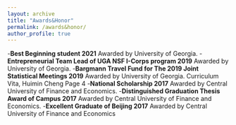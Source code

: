 ```yaml
---
layout: archive
title: "Awards&Honor"
permalink: /awards&honor/
author_profile: true
---
```


-**Best Beginning student 2021**
Awarded by University of Georgia.
-**Entrepreneurial Team Lead of UGA NSF I-Corps program 2019**
Awarded by University of Georgia.
-**Bargmann Travel Fund for The 2019 Joint Statistical Meetings 2019**
Awarded by University of Georgia.
Curriculum Vita, Huimin Cheng Page 4
-**National Scholarship 2017**
Awarded by Central University of Finance and Economics.
-**Distinguished Graduation Thesis Award of Campus 2017**
Awarded by Central University of Finance and Economics.
-**Excellent Graduate of Beijing 2017**
Awarded by Central University of Finance and Economics
